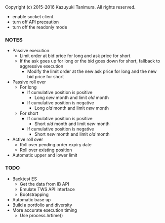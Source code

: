 Copyright (c) 2015-2016 Kazuyuki Tanimura. All rights reserved.

* enable socket client
* turn off API precaution
* turn off the readonly mode

### NOTES
- Passive execution
  - Limit order at bid price for long and ask price for short
  - If the ask goes up for long or the bid goes down for short, fallback to aggressive execution
    - Modify the limit order at the new ask price for long and the new bid price for short
- Passive roll over
  - For long
    - If cumulative position is positive
      - Long *new* month and limit *old* month
    - If cumulative position is negative
      - Long *old* month and limit *new* month
  - For short
    - If cumulative position is positive
      - Short *old* month and limit *new* month
    - If cumulative position is negative
      - Short *new* month and limit *old* month
- Active roll over
  - Roll over pending order expiry date
  - Roll over existing position
- Automatic upper and lower limit

### TODO
- Backtest ES
  - Get the data from IB API
  - Emulate TWS API interface
  - Bootstrapping
- Automatic base up
- Build a portfolio and diversity
- More accurate execution timing
  - Use process.hrtime()
